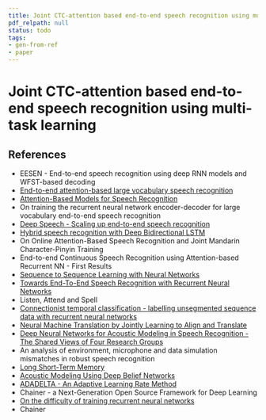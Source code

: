 ```yaml
---
title: Joint CTC-attention based end-to-end speech recognition using multi-task learning
pdf_relpath: null
status: todo
tags:
- gen-from-ref
- paper
---
```


# Joint CTC-attention based end-to-end speech recognition using multi-task learning

## References

- EESEN - End-to-end speech recognition using deep RNN models and WFST-based decoding
- [End-to-end attention-based large vocabulary speech recognition](./end-to-end-attention-based-large-vocabulary-speech-recognition.md)
- [Attention-Based Models for Speech Recognition](./attention-based-models-for-speech-recognition.md)
- On training the recurrent neural network encoder-decoder for large vocabulary end-to-end speech recognition
- [Deep Speech - Scaling up end-to-end speech recognition](./deep-speech-scaling-up-end-to-end-speech-recognition.md)
- [Hybrid speech recognition with Deep Bidirectional LSTM](./hybrid-speech-recognition-with-deep-bidirectional-lstm.md)
- On Online Attention-Based Speech Recognition and Joint Mandarin Character-Pinyin Training
- End-to-end Continuous Speech Recognition using Attention-based Recurrent NN - First Results
- [Sequence to Sequence Learning with Neural Networks](./sequence-to-sequence-learning-with-neural-networks.md)
- [Towards End-To-End Speech Recognition with Recurrent Neural Networks](./towards-end-to-end-speech-recognition-with-recurrent-neural-networks.md)
- Listen, Attend and Spell
- [Connectionist temporal classification - labelling unsegmented sequence data with recurrent neural networks](./connectionist-temporal-classification-labelling-unsegmented-sequence-data-with-recurrent-neural-networks.md)
- [Neural Machine Translation by Jointly Learning to Align and Translate](./neural-machine-translation-by-jointly-learning-to-align-and-translate.md)
- [Deep Neural Networks for Acoustic Modeling in Speech Recognition - The Shared Views of Four Research Groups](./deep-neural-networks-for-acoustic-modeling-in-speech-recognition-the-shared-views-of-four-research-groups.md)
- An analysis of environment, microphone and data simulation mismatches in robust speech recognition
- [Long Short-Term Memory](./long-short-term-memory.md)
- [Acoustic Modeling Using Deep Belief Networks](./acoustic-modeling-using-deep-belief-networks.md)
- [ADADELTA - An Adaptive Learning Rate Method](./adadelta-an-adaptive-learning-rate-method.md)
- Chainer - a Next-Generation Open Source Framework for Deep Learning
- [On the difficulty of training recurrent neural networks](./on-the-difficulty-of-training-recurrent-neural-networks.md)
- Chainer
